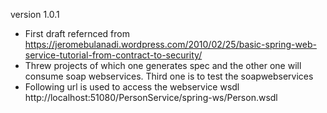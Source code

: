 version 1.0.1 
- First draft refernced from https://jeromebulanadi.wordpress.com/2010/02/25/basic-spring-web-service-tutorial-from-contract-to-security/
- Threw projects of which one generates spec and the other one will consume soap webservices. Third one is to test the soapwebservices
- Following url is used to access the webservice wsdl http://localhost:51080/PersonService/spring-ws/Person.wsdl

